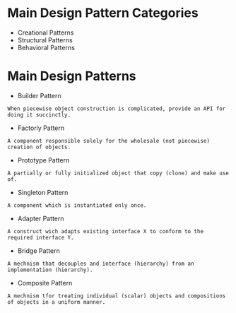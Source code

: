 # Main Design Pattern Categories

- Creational Patterns
- Structural Patterns
- Behavioral Patterns

# Main Design Patterns

- Builder Pattern

```
When piecewise object construction is complicated, provide an API for doing it succinctly.
```

- Factoriy Pattern

```
A component responsible solely for the wholesale (not piecewise) creation of objects.
```

- Prototype Pattern

```
A partially or fully initialized object that copy (clone) and make use of.
```

- Singleton Pattern

```
A component which is instantiated only once.
```

- Adapter Pattern

```
A construct wich adapts existing interface X to conform to the required interface Y.
```

- Bridge Pattern

```
A mechnism that decouples and interface (hierarchy) from an implementation (hierarchy).
```

- Composite Pattern

```
A mechnism tfor treating individual (scalar) objects and compositions of objects in a uniform manner.
```
